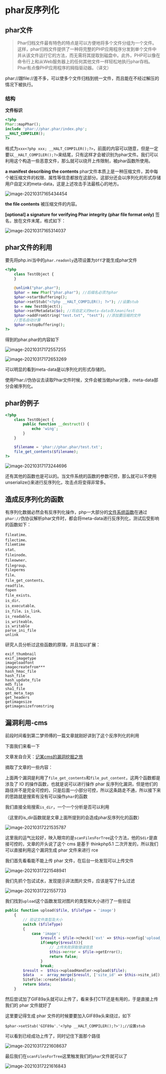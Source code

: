 # phar反序列化

## phar文件

> Phar归档文件最有特色的特点是可以方便地将多个文件分组为一个文件。这样，phar归档文件提供了一种将完整的PHP应用程序分发到单个文件中并从该文件运行它的方法，而无需将其提取到磁盘中。此外，PHP可以像在命令行上和从Web服务器上的任何其他文件一样轻松地执行phar存档。 Phar有点像PHP应用程序的拇指驱动器。（译文）

phar://跟file://差不多，可以使多个文件归档到统一文件，而且能在不经过解压的情况下被执行。

### 结构

**文件标识**

```php
<?php
Phar::mapPhar();
include 'phar://phar.phar/index.php';
__HALT_COMPILER();
?>
```

格式为`xxx<?php xxx; __HALT_COMPILER();?>`，前面的内容可以随意，但是一定要以`__HALT_COMPILER();?>`来结尾，只有这样才会被识别为phar文件。我们可以利用这个构造一些恶意文件，那么就可以绕开上传限制，被phar函数所使用。

 **a manifest describing the contents**
phar文件本质上是一种压缩文件，其中每个被压缩文件的权限、属性等信息都放在这部分。这部分还会以序列化的形式存储用户自定义的meta-data，这是上述攻击手法最核心的地方。

![image-20210317165434454](https://lamcheukwing.oss-cn-shenzhen.aliyuncs.com/img/image-20210317165434454.png)

**the file contents**
被压缩文件的内容。

**[optional] a signature for verifying Phar integrity (phar file format only)**
签名，放在文件末尾，格式如下：

![image-20210317165314037](https://lamcheukwing.oss-cn-shenzhen.aliyuncs.com/img/image-20210317165314037.png)

## phar文件的利用

要先将php.ini当中的`phar.readonly`选项设置为`Off`才能生成phar文件

```php
<?php
    class TestObject {
    }

    @unlink("phar.phar");
    $phar = new Phar("phar.phar"); //后缀名必须为phar
    $phar->startBuffering();
    $phar->setStub("<?php __HALT_COMPILER(); ?>"); //设置stub
    $o = new TestObject();
    $phar->setMetadata($o); //将自定义的meta-data存入manifest
    $phar->addFromString("test.txt", "test"); //添加要压缩的文件
    //签名自动计算
    $phar->stopBuffering();
?>
```

得到的phar.phar的内容如下

![image-20210317172557255](https://lamcheukwing.oss-cn-shenzhen.aliyuncs.com/img/image-20210317172557255.png)

![image-20210317172653269](https://lamcheukwing.oss-cn-shenzhen.aliyuncs.com/img/image-20210317172653269.png)

可以明显的看到meta-data是以序列化的形式存储的。

使用Phar://伪协议去读取Phar文件时候，文件会被当做phar对象，meta-data部分会被序列化。

## phar的例子

```php
<?php 
    class TestObject {
        public function __destruct() {
            echo 'wing';
        }
    }

    $filename = 'phar://phar.phar/test.txt';
    file_get_contents($filename); 
?>
```

![image-20210317173244696](https://lamcheukwing.oss-cn-shenzhen.aliyuncs.com/img/image-20210317173244696.png)

还有其他的函数也是可以的。当文件系统的函数的参数可控，那么就可以不使用unserialize()来进行反序列化，攻击点将变得非常多。

## 造成反序列化的函数

有序列化数据必然会有反序列化操作，php一大部分的[文件系统函数](http://php.net/manual/en/ref.filesystem.php)在通过`phar://`伪协议解析phar文件时，都会将meta-data进行反序列化，测试后受影响的函数如下：

```
fileatime、
filectime、
filemtime
stat、
fileinode、
fileowner、
filegroup、
fileperms
file、
file_get_contents、
readfile、
fopen
file_exists、
is_dir、
is_executable、
is_file、is_link、
is_readable、
is_writeable、
is_writable
parse_ini_file
unlink
```

研究人员分析过这些函数的原理，并且加以扩展：

```
exif_thumbnail
exif_imagetype
imageloadfont
imagecreatefrom***
hash_hmac_file
hash_file
hash_update_file
md5_file
sha1_file
get_meta_tags
get_headers
getimagesize
getimagesizefromstring
```

## 漏洞利用-cms

前段时间看到第二梦师傅的一篇文章就刚好讲到了这个反序列化的利用

下面我们来看一下

文章发自合天：[记某cms的漏洞挖掘之旅](https://mp.weixin.qq.com/s/ETm92MHTNksURjOPNqFgHg)

摘取了文章的一些内容：

上面两个漏洞是利用了`file_get_contents`和`file_put_content`，这两个函数都是涉及了 IO 的操作函数，也就是说可以进行操作 phar 反序列化漏洞，但是他们的路径并不是完全可控的，只是后面一小部分可控，所以这条路走不通，所以接下来的思路就是搜索有没有可以操作`phar`的函数

我们直接全局搜索`is_dir`，一个一个分析是否可以利用

（这里的is_dir函数就是文章上面所提到的会造成phar反序列化的函数）

![image-20210317221535787](https://lamcheukwing.oss-cn-shenzhen.aliyuncs.com/img/image-20210317221535787.png)

这里我的运气比较好，映入眼帘的是`scanFilesForTree`这个方法，他的`$dir`是直接可控的，文章的开头说了这个 cms 是基于 thinkphp5.1 二次开发的，所以我们可以直接利用这个漏洞生成 phar 文件来进行 rce

我们首先看看能不能上传 phar 文件，在后台一处发现可以上传文件

![image-20210317221548941](https://lamcheukwing.oss-cn-shenzhen.aliyuncs.com/img/image-20210317221548941.png)

我们先抓个包试试水，发现提示非法图片文件，应该是写了什么过滤

![image-20210317221557733](https://lamcheukwing.oss-cn-shenzhen.aliyuncs.com/img/image-20210317221557733.png)

我们找到`upload`这个函数发现对图片的类型和大小进行了一些验证

```php
public function upload($file, $fileType = 'image')
    {
        // 验证文件类型及大小
        switch ($fileType)
        {
            case 'image':
                $result = $file->check(['ext' => $this->config['upload_image_ext'], 'size' => $this->config['upload_image_size']*1024]);
                if(empty($result)){
                    // 上传失败获取错误信息
                    $this->error = $file->getError();
                    return false;
                }
                break;
        $result =  $this->uploadHandler->upload($file);
        $data   =  array_merge($result, ['site_id' => $this->site_id]);
        SiteFile::create($data);
        return $data;
    }
```

然后尝试加了GIF89a头就可以上传了，看来多打CTF还是有用的，于是直接上传我们的 phar 文件就好了

这里要记得生成 phar 文件的时候要要加入GIF89a头来绕过，如下

```
$phar->setStub('GIF89a'.'<?php __HALT_COMPILER();?>');//设置stub
```

可以看到已经成功上传了，同时记住下面那个路径

![image-20210317221608637](https://lamcheukwing.oss-cn-shenzhen.aliyuncs.com/img/image-20210317221608637.png)

最后我们在`scanFilesForTree`这里触发我们的`phar`文件就可以了

![image-20210317221616843](https://lamcheukwing.oss-cn-shenzhen.aliyuncs.com/img/image-20210317221616843.png)
